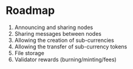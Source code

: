 # Roadmap
1. Announcing and sharing nodes 
2. Sharing messages between nodes
3. Allowing the creation of sub-currencies
4. Allowing the transfer of sub-currency tokens
5. File storage
6. Validator rewards (burning/minting/fees)
